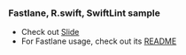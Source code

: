 ### Fastlane, R.swift, SwiftLint sample

* Check out [Slide](https://github.com/vinhnx/sbf_sample/blob/develop/slide/fastlane_rswift_swiftlint.pdf)
* For Fastlane usage, check out its [README](https://github.com/vinhnx/sbf_sample/blob/develop/fastlane/README.md)

